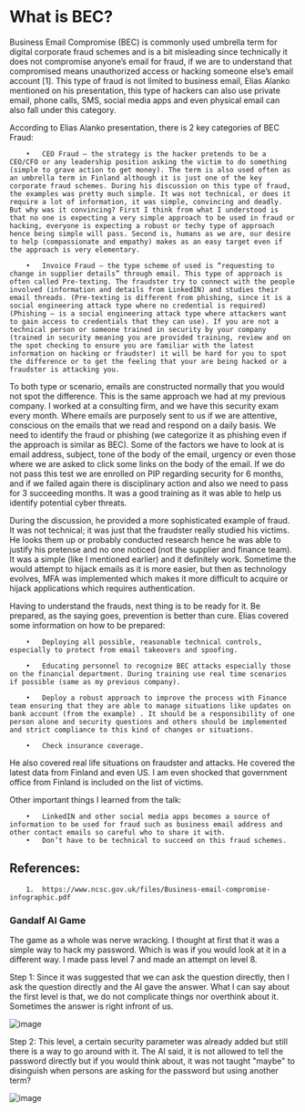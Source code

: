 # What is BEC?

Business Email Compromise (BEC) is commonly used umbrella term for digital corporate fraud schemes and is a bit misleading since technically it does not compromise anyone’s email for fraud, if we are to understand that compromised means unauthorized access or hacking someone else’s email account [1]. This type of fraud is not limited to business email, Elias Alanko mentioned on his presentation, this type of hackers can also use private email, phone calls, SMS, social media apps and even physical email can also fall under this category. 

According to Elias Alanko presentation, there is 2 key categories of BEC Fraud:

        •	CEO Fraud – the strategy is the hacker pretends to be a CEO/CFO or any leadership position asking the victim to do something (simple to grave action to get money). The term is also used often as an umbrella term in Finland although it is just one of the key corporate fraud schemes. During his discussion on this type of fraud, the examples was pretty much simple. It was not technical, or does it require a lot of information, it was simple, convincing and deadly. But why was it convincing? First I think from what I understood is that no one is expecting a very simple approach to be used in fraud or hacking, everyone is expecting a robust or techy type of approach hence being simple will pass. Second is, humans as we are, our desire to help (compassionate and empathy) makes as an easy target even if the approach is very elementary. 
        
        •	Invoice Fraud – the type scheme of used is “requesting to change in supplier details” through email. This type of approach is often called Pre-texting. The fraudster try to connect with the people involved (information and details from LinkedIN) and studies their email threads. (Pre-texting is different from phishing, since it is a social engineering attack type where no credential is required) (Phishing – is a social engineering attack type where attackers want to gain access to credentials that they can use). If you are not a technical person or someone trained in security by your company (trained in security meaning you are provided training, review and on the spot checking to ensure you are familiar with the latest information on hacking or fraudster) it will be hard for you to spot the difference or to get the feeling that your are being hacked or a fraudster is attacking you. 

To both type or scenario, emails are constructed normally that you would not spot the difference. This is the same approach we had at my previous company. I worked at a consulting firm, and we have this security exam every month. Where emails are purposely sent to us if we are attentive, conscious on the emails that we read and respond on a daily basis. We need to identify the fraud or phishing (we categorize it as phishing even if the approach is similar as BEC). Some of the factors  we have to look at is email address, subject, tone of the body of the email, urgency or even those where we are asked to click some links on the body of the email. If we do not pass this test we are enrolled on PIP regarding security for 6 months, and if we failed again there is disciplinary action and also we need to pass for 3 succeeding months. It was a good training as it was able to help us identify potential cyber threats. 

During the discussion, he provided a more sophisticated example of fraud. It was not technical; it was just that the fraudster really studied his victims. He looks them up or probably conducted research hence he was able to justify his pretense and no one noticed (not the supplier and finance team). It was a simple (like I mentioned earlier) and it definitely work. Sometime the would attempt to hijack emails as it is more easier, but then as technology evolves, MFA was implemented which makes it more difficult to acquire or hijack applications which requires authentication. 

Having to understand the frauds, next thing is to be ready for it. Be prepared, as the saying goes, prevention is better than cure. Elias covered some information on how to be prepared:

        •	Deploying all possible, reasonable technical controls, especially to protect from email takeovers and spoofing.

        •	Educating personnel to recognize BEC attacks especially those on the financial department. During training use real time scenarios if possible (same as my previous company). 

        •	Deploy a robust approach to improve the process with Finance team ensuring that they are able to manage situations like updates on bank account (from the example) . It should be a responsibility of one person alone and security questions and others should be implemented and strict compliance to this kind of changes or situations. 

        •	Check insurance coverage.

He also covered real life situations on fraudster and attacks. He covered the latest data from Finland and even US. I am even shocked that government office from Finland is included on the list of victims. 

Other important things I learned from the talk:

        •	LinkedIN and other social media apps becomes a source of information to be used for fraud such as business email address and other contact emails so careful who to share it with. 
        •	Don’t have to be technical to succeed on this fraud schemes. 

## References:

        1.	https://www.ncsc.gov.uk/files/Business-email-compromise-infographic.pdf




### Gandalf AI Game


The game as a whole was nerve wracking. I thought at first that it was a simple way to hack my password. Which is was if you would look at it in a different way. I made pass level 7 and made an attempt on level 8. 

Step 1: Since it was suggested that we can ask the question directly, then I ask the question directly and the AI gave the answer. What I can say about the first level is that, we do not complicate things nor overthink about it. Sometimes the answer is right infront of us. 

![image](https://github.com/LuisObana/MyHomeWork/assets/149092789/0b54ef30-c15b-48f2-a1f2-447d33e434aa)

Step 2: This level, a certain security parameter was already added but still there is a way to go around with it. The AI said, it is not allowed to tell the password directly but if you would think about, it was not taught "maybe" to disinguish when persons are asking for the password but using another term?

![image](https://github.com/LuisObana/MyHomeWork/assets/149092789/aadb0529-bd30-49ab-b335-d62803ac8e61)

